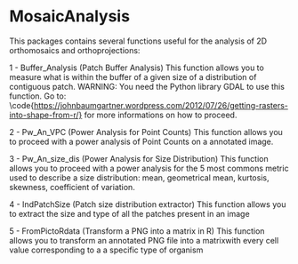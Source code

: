 # MosaicAnalysis
This packages contains several functions useful for the analysis of 2D orthomosaics and orthoprojections:

1 - Buffer_Analysis (Patch Buffer Analysis) 
This function allows you to measure what is within the buffer of a given size of a distribution of contiguous patch. WARNING: You need the Python library GDAL to use this function. Go to: \code{https://johnbaumgartner.wordpress.com/2012/07/26/getting-rasters-into-shape-from-r/} for more informations on how to proceed.

2 - Pw_An_VPC (Power Analysis for Point Counts)
This function allows you to proceed with a power analysis of Point Counts on a annotated image.

3 - Pw_An_size_dis (Power Analysis for Size Distribution)
This function allows you to proceed with a power analysis for the 5 most commons metric used to describe a size distribution: mean, geometrical mean, kurtosis, skewness, coefficient of variation.

4 - IndPatchSize (Patch size distribution extractor)
This function allows you to extract the size and type of all the patches present in an image

5 - FromPictoRdata (Transform a PNG into a matrix in R)
This function allows you to transform an annotated PNG file into a matrixwith every cell value corresponding to a a specific type of organism
